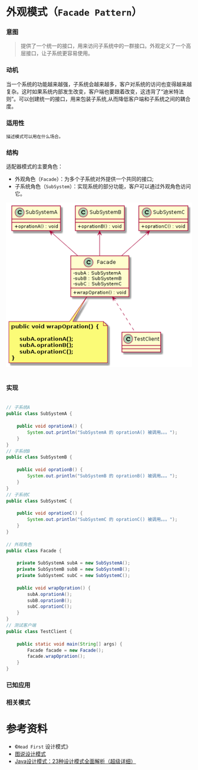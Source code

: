 外观模式（`Facade Pattern`）
====================
### **意图**
> 提供了一个统一的接口，用来访问子系统中的一群接口。外观定义了一个高层接口，让子系统更容易使用。

### **动机**
当一个系统的功能越来越强，子系统会越来越多，客户对系统的访问也变得越来越复杂。这时如果系统内部发生改变，客户端也要跟着改变，这违背了“迪米特法则”。可以创建统一的接口，用来包装子系统,从而降低客户端和子系统之间的耦合度。

### **适用性**
    描述模式可以用在什么场合。

### **结构**
适配器模式的主要角色：
- 外观角色（``Facade``）：为多个子系统对外提供一个共同的接口;
- 子系统角色（``SubSystem``）：实现系统的部分功能，客户可以通过外观角色访问它。

<div align="center"> <img src="images/23.facade.png" width="520px"> </div><br>

### **实现**
```java

// 子系统A
public class SubSystemA {

	public void oprationA() {		
		System.out.println("SubSystemA 的 oprationA() 被调用。。。");
	}
}
// 子系统B
public class SubSystemB {

	public void oprationB() {		
		System.out.println("SubSystemB 的 oprationB() 被调用。。。");
	}
}
// 子系统C
public class SubSystemC {

	public void oprationC() {		
		System.out.println("SubSystemC 的 oprationC() 被调用。。。");
	}
}

// 外观角色
public class Facade {

	private SubSystemA subA = new SubSystemA();
	private SubSystemB subB = new SubSystemB();
	private SubSystemC subC = new SubSystemC();

	public void wrapOpration() {
		subA.oprationA();
		subB.oprationB();
		subC.oprationC();
	}
}
// 测试客户端
public class TestClient {

	public static void main(String[] args) {
		Facade facade = new Facade();
		facade.wrapOpration();
	}
}

```
### **已知应用**

 
### **相关模式**



# 参考资料
- 《`Head First` 设计模式》
- [图说设计模式](https://design-patterns.readthedocs.io/zh_CN/latest/index.html)
- [Java设计模式：23种设计模式全面解析（超级详细）](http://c.biancheng.net/design_pattern/)
